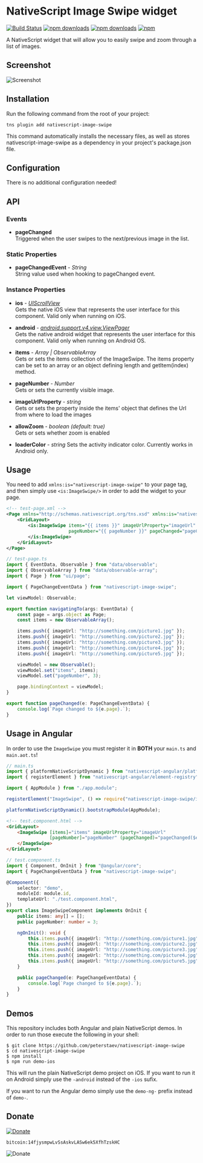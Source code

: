 # NativeScript Image Swipe widget 
[![Build Status](https://travis-ci.org/PeterStaev/nativescript-image-swipe.svg?branch=master)](https://travis-ci.org/PeterStaev/nativescript-image-swipe)
[![npm downloads](https://img.shields.io/npm/dm/nativescript-image-swipe.svg)](https://www.npmjs.com/package/nativescript-image-swipe)
[![npm downloads](https://img.shields.io/npm/dt/nativescript-image-swipe.svg)](https://www.npmjs.com/package/nativescript-image-swipe)
[![npm](https://img.shields.io/npm/v/nativescript-image-swipe.svg)](https://www.npmjs.com/package/nativescript-image-swipe)

A NativeScript widget that will allow you to easily swipe and zoom through a list of images. 

## Screenshot
![Screenshot](https://raw.githubusercontent.com/PeterStaev/nativescript-image-swipe/master/docs/image-swipe.gif)

## Installation
Run the following command from the root of your project:

`tns plugin add nativescript-image-swipe`

This command automatically installs the necessary files, as well as stores nativescript-image-swipe as a dependency in your project's package.json file.

## Configuration
There is no additional configuration needed!

## API

### Events
* **pageChanged**  
Triggered when the user swipes to the next/previous image in the list. 

### Static Properties
* **pageChangedEvent** - *String*  
String value used when hooking to pageChanged event.

### Instance Properties
* **ios** - *[UIScrollView](https://developer.apple.com/reference/uikit/uiscrollview)*  
Gets the native iOS view that represents the user interface for this component. Valid only when running on iOS.

* **android** - *[android.support.v4.view.ViewPager](https://developer.android.com/reference/android/support/v4/view/ViewPager.html)*  
Gets the native android widget that represents the user interface for this component. Valid only when running on Android OS.

* **items** - *Array | ObservableArray*  
Gets or sets the items collection of the ImageSwipe. The items property can be set to an array or an object defining length and getItem(index) method.

* **pageNumber** - *Number*  
Gets or sets the currently visible image.

* **imageUrlProperty** - *string*  
Gets or sets the property inside the items' object that defines the Url from where to load the images

* **allowZoom** - *boolean (default: true)*  
Gets or sets whether zoom is enabled

* **loaderColor** - *string*
Sets the activity indicator color. Currently works in Android only.

## Usage
You need to add `xmlns:is="nativescript-image-swipe"` to your page tag, and then simply use `<is:ImageSwipe/>` in order to add the widget to your page.
```xml
<!-- test-page.xml -->
<Page xmlns="http://schemas.nativescript.org/tns.xsd" xmlns:is="nativescript-image-swipe" navigatingTo="navigatingTo">
    <GridLayout>
        <is:ImageSwipe items="{{ items }}" imageUrlProperty="imageUrl" 
                       pageNumber="{{ pageNumber }}" pageChanged="pageChanged" backgroundColor="#000000" loaderColor="#279c96">
        </is:ImageSwipe>
    </GridLayout>
</Page>
```

```typescript
// test-page.ts
import { EventData, Observable } from "data/observable";
import { ObservableArray } from "data/observable-array";
import { Page } from "ui/page";

import { PageChangeEventData } from "nativescript-image-swipe";

let viewModel: Observable;

export function navigatingTo(args: EventData) {
    const page = args.object as Page;
    const items = new ObservableArray();

    items.push({ imageUrl: "http://something.com/picture1.jpg" });
    items.push({ imageUrl: "http://something.com/picture2.jpg" });
    items.push({ imageUrl: "http://something.com/picture3.jpg" });
    items.push({ imageUrl: "http://something.com/picture4.jpg" });
    items.push({ imageUrl: "http://something.com/picture5.jpg" });

    viewModel = new Observable();
    viewModel.set("items", items);
    viewModel.set("pageNumber", 3);

    page.bindingContext = viewModel;
}

export function pageChanged(e: PageChangeEventData) {
    console.log(`Page changed to ${e.page}.`);
}
```

## Usage in Angular
In order to use the `ImageSwipe` you must register it in **BOTH** your `main.ts` and `main.aot.ts`!

```typescript
// main.ts
import { platformNativeScriptDynamic } from "nativescript-angular/platform";
import { registerElement } from "nativescript-angular/element-registry";

import { AppModule } from "./app.module";

registerElement("ImageSwipe", () => require("nativescript-image-swipe/image-swipe").ImageSwipe);

platformNativeScriptDynamic().bootstrapModule(AppModule);
```

```html
<!-- test.component.html -->
<GridLayout>
    <ImageSwipe [items]="items" imageUrlProperty="imageUrl" 
                [pageNumber]="pageNumber" (pageChanged)="pageChanged($event)" backgroundColor="#000000">
    </ImageSwipe>
</GridLayout>
```

```typescript
// test.component.ts
import { Component, OnInit } from "@angular/core";
import { PageChangeEventData } from "nativescript-image-swipe";

@Component({
    selector: "demo",
    moduleId: module.id,
    templateUrl: "./test.component.html",
})
export class ImageSwipeComponent implements OnInit {
    public items: any[] = [];
    public pageNumber: number = 3;

    ngOnInit(): void {
        this.items.push({ imageUrl: "http://something.com/picture1.jpg" });
        this.items.push({ imageUrl: "http://something.com/picture2.jpg" });
        this.items.push({ imageUrl: "http://something.com/picture3.jpg" });
        this.items.push({ imageUrl: "http://something.com/picture4.jpg" });
        this.items.push({ imageUrl: "http://something.com/picture5.jpg" });
    }

    public pageChanged(e: PageChangeEventData) {
        console.log(`Page changed to ${e.page}.`);
    }
}
```

## Demos
This repository includes both Angular and plain NativeScript demos. In order to run those execute the following in your shell:
```shell
$ git clone https://github.com/peterstaev/nativescript-image-swipe
$ cd nativescript-image-swipe
$ npm install
$ npm run demo-ios
```
This will run the plain NativeScript demo project on iOS. If you want to run it on Android simply use the `-android` instead of the `-ios` sufix. 

If you want to run the Angular demo simply use the `demo-ng-` prefix instead of `demo-`. 

## Donate
[![Donate](https://img.shields.io/badge/paypal-donate-brightgreen.svg)](https://bit.ly/2AS9QKB)

`bitcoin:14fjysmpwLvSsAskvLASw6ek5XfhTzskHC`

![Donate](https://www.tangrainc.com/qr.png)
